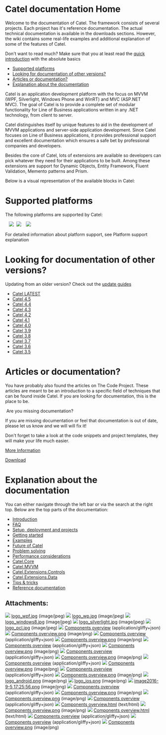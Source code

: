 # Catel documentation Home

Welcome to the documentation of Catel. The framework consists of several projects. Each project has it's reference documentation. The actual technical documentation is available in the downloads sections. However, the wiki contains some real-life examples and additional explanation of some of the features of Catel.

Don't want to read much? Make sure that you at least read the [quick introduction](Quick_introduction_for_developers) with the absolute basics

-   [Supported platforms](#CateldocumentationHome-Supportedplatforms)
-   [Looking for documentation of other versions?](#CateldocumentationHome-Lookingfordocumentationofotherversions?)
-   [Articles or documentation?](#CateldocumentationHome-Articlesordocumentation?)
-   [Explanation about the documentation](#CateldocumentationHome-Explanationaboutthedocumentation)

Catel is an application development platform with the focus on MVVM (WPF, Silverlight, Windows Phone and WinRT) and MVC (ASP.NET MVC). The goal of Catel is to provide a complete set of modular functionality for Line of Business applications written in any .NET technology, from client to server.

Catel distinguishes itself by unique features to aid in the development of MVVM applications and server-side application development. Since Catel focuses on Line of Business applications, it provides professional support and excellent documentation which ensures a safe bet by professional companies and developers.

Besides the core of Catel, lots of extensions are available so developers can pick whatever they need for their applications to be built. Among these extensions are support for Dynamic Objects, Entity Framework, Fluent Validation, Memento patterns and Prism.

Below is a visual representation of the available blocks in Catel:

# Supported platforms

The following platforms are supported by Catel:

   ![](attachments/622595/91816378.png)  ![](attachments/622595/26509323.png)    ![](attachments/622595/26509324.png)

For detailed information about platform support, see Platform support explanation

# Looking for documentation of other versions?

Updating from an older version? Check out the [update guides](Update_guides)

-   [Catel LATEST](Catel_documentation_Home)
-   [Catel 4.5](https://catelproject.atlassian.net/wiki/display/CTL45)
-   [Catel 4.4](https://catelproject.atlassian.net/wiki/display/CTL44)
-   [Catel 4.3](https://catelproject.atlassian.net/wiki/display/CTL43)
-   [Catel 4.2](https://catelproject.atlassian.net/wiki/display/CTL42)
-   [Catel 4.1](https://catelproject.atlassian.net/wiki/display/CTL41)
-   [Catel 4.0](https://catelproject.atlassian.net/wiki/display/CTL40)
-   [Catel 3.9](https://catelproject.atlassian.net/wiki/display/CTL39)
-   [Catel 3.8](https://catelproject.atlassian.net/wiki/display/CTL38)
-   [Catel 3.7](https://catelproject.atlassian.net/wiki/display/CTL37)
-   [Catel 3.6](https://catelproject.atlassian.net/wiki/display/CTL36/Catel+documentation+Home)
-   [Catel 3.5](https://catelproject.atlassian.net/wiki/display/CTL35/Catel+documentation+Home)

# Articles or documentation?

You have probably also found the articles on The Code Project. These articles are meant to be an introduction to a specific field of techniques that can be found inside Catel. If you are looking for documentation, this is the place to be.

 Are you missing documentation?

If you are missing documentation or feel that documentation is out of date, please let us know and we will will fix it!

Don't forget to take a look at the code snippets and project templates, they will make your life much easier.

[M](../input/Code_snippets___templates)[ore Information](../input/Code_snippets___templates)

[Download](http://catelproject.com/downloads/general-files/)

# Explanation about the documentation

You can either navigate through the left bar or via the search at the right top. Below are the top parts of the documentation:

-   [Introduction](/wiki/display/CTL/Introduction)
-   [FAQ](/wiki/display/CTL/FAQ)
-   [Setup, deployment and projects](/wiki/display/CTL/Setup%2C+deployment+and+projects)
-   [Getting started](/wiki/display/CTL/Getting+started)
-   [Examples](/wiki/display/CTL/Examples)
-   [Future of Catel](/wiki/display/CTL/Future+of+Catel)
-   [Problem solving](/wiki/display/CTL/Problem+solving)
-   [Performance considerations](/wiki/display/CTL/Performance+considerations)
-   [Catel.Core](/wiki/display/CTL/Catel.Core)
-   [Catel.MVVM](/wiki/display/CTL/Catel.MVVM)
-   [Catel.Extensions.Controls](/wiki/display/CTL/Catel.Extensions.Controls)
-   [Catel.Extensions.Data](/wiki/display/CTL/Catel.Extensions.Data)
-   [Tips & tricks](../input/Tips_and_tricks)
-   [Reference documentation](/wiki/display/CTL/Reference+documentation)

## Attachments:

![](images/icons/bullet_blue.gif) [logo\_wpf.jpg](attachments/622595/7766021.jpg) (image/jpeg)
 ![](images/icons/bullet_blue.gif) [logo\_wp.jpg](attachments/622595/7766022.jpg) (image/jpeg)
 ![](images/icons/bullet_blue.gif) [logo\_windows8.jpg](attachments/622595/7766023.jpg) (image/jpeg)
 ![](images/icons/bullet_blue.gif) [logo\_silverlight.jpg](attachments/622595/7766024.jpg) (image/jpeg)
 ![](images/icons/bullet_blue.gif) [logo\_pcl.jpg](attachments/622595/7766025.jpg) (image/jpeg)
 ![](images/icons/bullet_blue.gif) [Components overview](attachments/622595/12681219) (application/gliffy+json)
 ![](images/icons/bullet_blue.gif) [Components overview.png](attachments/622595/12681220.png) (image/png)
 ![](images/icons/bullet_blue.gif) [Components overview](attachments/622595/12681221) (application/gliffy+json)
 ![](images/icons/bullet_blue.gif) [Components overview.png](attachments/622595/12681222.png) (image/png)
 ![](images/icons/bullet_blue.gif) [Components overview](attachments/622595/12681223) (application/gliffy+json)
 ![](images/icons/bullet_blue.gif) [Components overview.png](attachments/622595/12681224.png) (image/png)
 ![](images/icons/bullet_blue.gif) [Components overview](attachments/622595/18612225) (application/gliffy+json)
 ![](images/icons/bullet_blue.gif) [Components overview.png](attachments/622595/18612226.png) (image/png)
 ![](images/icons/bullet_blue.gif) [Components overview](attachments/622595/18612227) (application/gliffy+json)
 ![](images/icons/bullet_blue.gif) [Components overview.png](attachments/622595/18612228.png) (image/png)
 ![](images/icons/bullet_blue.gif) [Components overview](attachments/622595/101777429) (application/gliffy+json)
 ![](images/icons/bullet_blue.gif) [Components overview.png](attachments/622595/101777430.png) (image/png)
 ![](images/icons/bullet_blue.gif) [logo\_android.png](attachments/622595/26509323.png) (image/png)
 ![](images/icons/bullet_blue.gif) [logo\_ios.png](attachments/622595/26509324.png) (image/png)
 ![](images/icons/bullet_blue.gif) [image2016-9-5 17:25:56.png](attachments/622595/91816378.png) (image/png)
 ![](images/icons/bullet_blue.gif) [Components overview](attachments/622595/111622712) (application/gliffy+json)
 ![](images/icons/bullet_blue.gif) [Components overview.png](attachments/622595/111622713.png) (image/png)
 ![](images/icons/bullet_blue.gif) [Components overview.png](attachments/622595/111622801.png) (image/png)
 ![](images/icons/bullet_blue.gif) [Components overview](attachments/622595/111622819) (application/gliffy+json)
 ![](images/icons/bullet_blue.gif) [Components overview.html](../622595/) (text/html)
 ![](images/icons/bullet_blue.gif) [Components overview.png](attachments/622595/112301555.png) (image/png)
 ![](images/icons/bullet_blue.gif) [Components overview.html](../622595/) (text/html)
 ![](images/icons/bullet_blue.gif) [Components overview](attachments/622595/112301554) (application/gliffy+json)
 ![](images/icons/bullet_blue.gif) [Components overview](attachments/622595/12681217) (application/gliffy+json)
 ![](images/icons/bullet_blue.gif) [Components overview.png](attachments/622595/12681218.png) (image/png)

